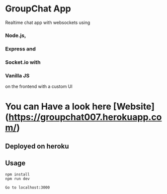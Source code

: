 # GroupChat App
Realtime chat app with websockets using 
### Node.js, 
### Express and 
### Socket.io with 
### Vanilla JS 
on the frontend with a custom UI

# You can Have a look here [Website] (https://groupchat007.herokuapp.com/) 
## Deployed on heroku

## Usage
```
npm install
npm run dev

Go to localhost:3000
```

